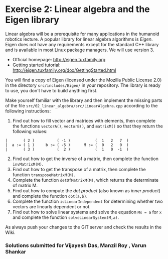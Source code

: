 # Exercise 2: Linear algebra and the Eigen library

Linear algebra will be a prerequisite for many applications in the humanoid
robotics lecture. A popular library for linear algebra algorithms is *Eigen*.
Eigen does not have any requirements except for the standard C++ library
and is available in most Linux package managers. We will use version 3.

* Official homepage: http://eigen.tuxfamily.org
* Getting started tutorial: http://eigen.tuxfamily.org/dox/GettingStarted.html

You will find a copy of Eigen (licensed under the Mozilla Public License 2.0)
in the directory `src/includes/Eigen/` in your repository. The library is
ready to use, you don't have to build anything first.

Make yourself familiar with the library and then implement the missing parts
of the file `src/02_linear_algebra/src/LinearAlgebra.cpp` according to the
following instructions:
1. Find out how to fill vector and matrices with elements, then complete 
the functions `vectorA()`, `vectorB()`, and `matrixM()` so that they return the 
following values:
```
|       ( 2 )          ( -1 )           (  1   2   7  )
|  a := ( 1 )     b := ( -5 )      M := (  0   2   0  )
|       ( 3 )          (  2 )           (  1   0  -1  )
```
2. Find out how to get the inverse of a matrix, then complete the function `invMatrixM(M)`.
3. Find out how to get the transpose of a matrix, then complete the function `transposeMatrixM(M)`.
4. Complete the function `detOfMatrixM(M)`, which returns the determinate of matrix M.
5. Find out how to compute the *dot product* (also known as *inner product*)
and complete the function `dot(a,b)`.
6. Complete the function `isLinearIndependent` for determining whether two vectors are linearly
dependent or not.
7. Find out how to solve linear systems and solve the equation `Mx = a`
for `x` and complete the function `solveLinearSystem(M,a)`.

As always push your changes to the GIT server and check the results in the Wiki.

### Solutions submitted for Vijayesh Das, Manzil Roy , Varun Shankar


